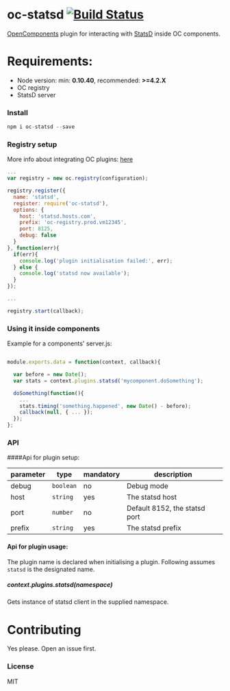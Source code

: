 oc-statsd [![Build Status](https://secure.travis-ci.org/opentable/oc-statsd.png?branch=master)](http://travis-ci.org/opentable/oc-statsd)
==========

[OpenComponents](https://github.com/opentable/oc) plugin for interacting with [StatsD](https://github.com/etsy/statsd) inside OC components.

# Requirements:

* Node version: min: **0.10.40**, recommended: **>=4.2.X**
* OC registry
* StatsD server

### Install

```js
npm i oc-statsd --save
```

### Registry setup

More info about integrating OC plugins: [here](https://github.com/opentable/oc/wiki/Registry#plugins)

```js
...
var registry = new oc.registry(configuration);

registry.register({
  name: 'statsd',
  register: require('oc-statsd'),
  options: {
    host: 'statsd.hosts.com',
    prefix: 'oc-registry.prod.vm12345',
    port: 8125,
    debug: false
  }
}, function(err){
  if(err){
    console.log('plugin initialisation failed:', err);
  } else {
    console.log('statsd now available');
  }
});

...

registry.start(callback);
```

### Using it inside components

Example for a components' server.js:

```js

module.exports.data = function(context, callback){

  var before = new Date();
  var stats = context.plugins.statsd('mycomponent.doSomething');

  doSomething(function(){
    ...
    stats.timing('something.happened', new Date() - before);
    callback(null, { ... });
  });
};
```

### API

####Api for plugin setup:

|parameter|type|mandatory|description|
|---------|----|---------|-----------|
|debug|`boolean`|no|Debug mode|
|host|`string`|yes|The statsd host|
|port|`number`|no|Default 8152, the statsd port|
|prefix|`string`|yes|The statsd prefix|

#### Api for plugin usage:

The plugin name is declared when initialising a plugin. Following assumes `statsd` is the designated name.

##### context.plugins.statsd(namespace)

Gets instance of statsd client in the supplied namespace.

# Contributing

Yes please. Open an issue first.

### License

MIT
